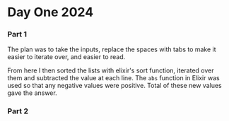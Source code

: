 # Day One 2024

### Part 1
The plan was to take the inputs, replace the spaces with tabs to make it easier to iterate over, and easier to read.

From here I then sorted the lists with elixir's sort function, iterated over them and subtracted the value at each line. The `abs` function in Elixir was used so that any negative values were positive. Total of these new values gave the answer.

### Part 2


